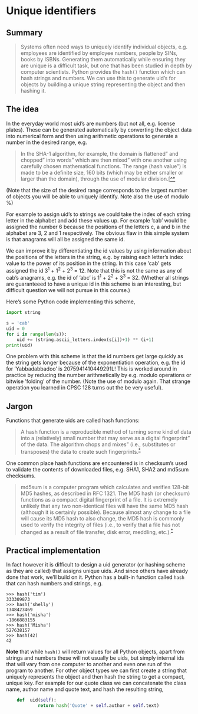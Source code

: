 # Unique identifiers

## Summary

> Systems often need ways to uniquely identify individual objects, e.g.
> employees are identified by employee numbers, people by SINs, books by
> ISBNs. Generating them automatically while ensuring they are unique is
> a difficult task, but one that has been studied in depth by computer
> scientists. Python provides the `hash()` function which can hash
> strings and numbers. We can use this to generate uid’s for objects by
> building a unique string representing the object and then hashing it.

## The idea

In the everyday world most uid’s are numbers (but not all, e.g. license
plates). These can be generated automatically by converting the object
data into numerical form and then using arithmetic operations to
generate a number in the desired range, e.g.

> In the SHA-1 algorithm, for example, the domain is flattened” and
> chopped” into words” which are then mixed” with one another
> using carefully chosen mathematical functions. The range (hash
> value”) is made to be a definite size, 160 bits (which may be either
> smaller or larger than the domain), through the use of modular
> division.[[^*](http://en.wikipedia.org/wiki/Hash_function)

(Note that the size of the desired range corresponds to the largest
number of objects you will be able to uniquely identify. Note also the
use of modulo %)

For example to assign uid’s to strings we could take the index of each
string letter in the alphabet and add these values up. For example
’cab’ would be assigned the number 6 because the positions of the
letters c, a and b in the alphabet are 3, 2 and 1 respectively. The
obvious flaw in this simple system is that anagrams will all be assigned
the same id.

We can improve it by differentiating the id values by using information
about the positions of the letters in the string, e.g. by raising each
letter’s index value to the power of its position in the string. In
this case ’cab’ gets assigned the id 3<sup>1</sup> + 1<sup>2</sup> + 2<sup>3</sup> = 12. Note
that this is not the same as any of cab’s anagrams, e.g. the id of
’abc’ is 1<sup>1</sup> + 2<sup>2</sup> + 3<sup>3</sup> = 32. (Whether all strings are guaranteeed
to have a unique id in this scheme is an interesting, but difficult
question we will not pursue in this course.)

Here’s some Python code implementing this scheme,

```python
import string

s = 'cab'
uid = 0
for i in range(len(s)):
    uid += (string.ascii_letters.index(s[i])+1) ** (i+1)
print(uid)
```

One problem with this scheme is that the id numbers get large quickly as
the string gets longer because of the exponentiation operation, e.g. the
id for ’Yabbadabbadoo’ is 2075941410449291L! This is worked around in
practice by reducing the number arithmetically by e.g. modulo operations
or bitwise ’folding’ of the number. (Note the use of modulo again.
That strange operation you learned in CPSC 128 turns out the be very
useful).

## Jargon

Functions that generate uids are called hash functions:

> A hash function is a reproducible method of turning some kind of data
> into a (relatively) small number that may serve as a digital
> fingerprint” of the data. The algorithm chops and mixes” (i.e.,
> substitutes or transposes) the data to create such
> fingerprints.<sup>[*](http://en.wikipedia.org/wiki/Hash_function)</sup>

One common place hash functions are encountered is in checksum’s used
to validate the contents of downloaded files, e.g. SHA1, SHA2 and md5sum
checksums.

> md5sum is a computer program which calculates and verifies 128-bit MD5
> hashes, as described in RFC 1321. The MD5 hash (or checksum) functions
> as a compact digital fingerprint of a file. It is extremely unlikely
> that any two non-identical files will have the same MD5 hash (although
> it is certainly possible). Because almost any change to a file will
> cause its MD5 hash to also change, the MD5 hash is commonly used to
> verify the integrity of files (i.e., to verify that a file has not
> changed as a result of file transfer, disk error, meddling,
> etc.).<sup>[*](http://en.wikipedia.org/wiki/Md5sum)</sup>

## Practical implementation

In fact however it is difficult to design a uid generator (or hashing
scheme as they are called) that assigns unique uids. And since others
have already done that work, we’ll build on it. Python has a built-in
function called `hash` that can hash numbers and strings, e.g.

    >>> hash('tim')
    333309873
    >>> hash('shelly')
    1348423469
    >>> hash('misha')
    -1866883155
    >>> hash('Misha')
    527638157
    >>> hash(42)
    42

**Note** that while `hash()` will return values for all Python objects,
apart from strings and numbers these will not usually be uids, but
simply internal ids that will vary from one computer to another and even
one run of the program to another. For other object types we can first
create a string that uniquely represents the object and then hash the
string to get a compact, unique key. For example for our quote class we
can concatenate the class name, author name and quote text, and hash the
resulting string,

```python
    def  uid(self):
            return hash('Quote' + self.author + self.text)
```